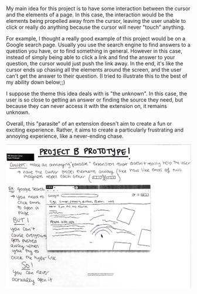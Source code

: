 My main idea for this project is to have some interaction between the cursor and the elements of a page. In this case, the interaction would be the elements being propelled away from the cursor, leaving the user unable to click or really do anything because the cursor will never "touch" anything.

For example, I thought a really good example of this project would be on a Google search page. Usually you use the search engine to find answers to a question you have, or to find something in general. However in this case, instead of simply being able to click a link and find the answer to your question, the cursor would just push the link away. In the end, it's like the cursor ends up chasing all the elements around the screen, and the user can't get the answer to their question. (I tried to illustrate this to the best of my ability down below;;)

I suppose the theme this idea deals with is "the unknown". In this case, the user is so close to getting an answer or finding the source they need, but because they can never access it with the extension on, it remains unknown.

Overall, this "parasite" of an extension doesn't aim to create a fun or exciting experience. Rather, it aims to create a particularly frustrating and annoying experience, like a never-ending chase.

![idea](https://github.com/piinkoon/abc-student-repo/blob/master/paper-prototypes/projectB/projectB_prototype.JPG?raw=true)
